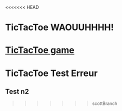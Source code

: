 <<<<<<< HEAD
# TicTacToe WAOUUHHHH!

[TicTacToe game](https://hugo0o3.github.io/TicTacToe/)
=======
# TicTacToe Test Erreur
## Test n2
>>>>>>> scottBranch
